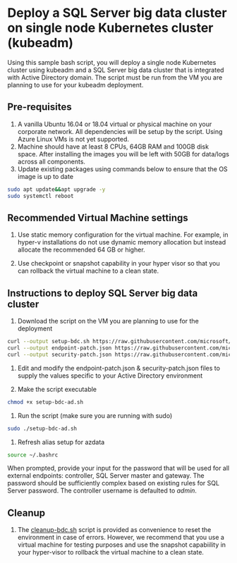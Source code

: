
# Deploy a SQL Server big data cluster on single node Kubernetes cluster (kubeadm)

Using this sample bash script, you will deploy a single node Kubernetes cluster using kubeadm and a SQL Server big data cluster that is integrated with Active Directory domain. The script must be run from the VM you are planning to use for your kubeadm deployment.

## Pre-requisites

1. A vanilla Ubuntu 16.04 or 18.04 virtual or physical machine on your corporate network. All dependencies will be setup by the script. Using Azure Linux VMs is not yet supported.
1. Machine should have at least 8 CPUs, 64GB RAM and 100GB disk space. After installing the images you will be left with 50GB for data/logs across all components.
1. Update existing packages using commands below to ensure that the OS image is up to date

``` bash
sudo apt update&&apt upgrade -y
sudo systemctl reboot
```

## Recommended Virtual Machine settings

1. Use static memory configuration for the virtual machine. For example, in hyper-v installations do not use dynamic memory allocation but instead allocate the recommended 64 GB or higher.

1. Use checkpoint or snapshot capability in your hyper visor so that you can rollback the virtual machine to a clean state.

## Instructions to deploy SQL Server big data cluster

1. Download the script on the VM you are planning to use for the deployment

``` bash
curl --output setup-bdc.sh https://raw.githubusercontent.com/microsoft/sql-server-samples/master/samples/features/sql-big-data-cluster/deployment/kubeadm/ubuntu-single-node-vm-ad/setup-bdc.sh
curl --output endpoint-patch.json https://raw.githubusercontent.com/microsoft/sql-server-samples/master/samples/features/sql-big-data-cluster/deployment/kubeadm/ubuntu-single-node-vm-ad/endpoint-patch.json
curl --output security-patch.json https://raw.githubusercontent.com/microsoft/sql-server-samples/master/samples/features/sql-big-data-cluster/deployment/kubeadm/ubuntu-single-node-vm-ad/security-patch.json
```

1. Edit and modify the endpoint-patch.json & security-patch.json files to supply the values specific to your Active Directory environment

1. Make the script executable

``` bash
chmod +x setup-bdc-ad.sh
```

1. Run the script (make sure you are running with sudo)

``` bash
sudo ./setup-bdc-ad.sh
```

1. Refresh alias setup for azdata

``` bash
source ~/.bashrc
```

When prompted, provide your input for the password that will be used for all external endpoints: controller, SQL Server master and gateway. The password should be sufficiently complex based on existing rules for SQL Server password. The controller username is defaulted to *admin*.

## Cleanup

1. The [cleanup-bdc.sh](cleanup-bdc.sh/) script is provided as convenience to reset the environment in case of errors. However, we recommend that you use a virtual machine for testing purposes and use the snapshot capabiility in your hyper-visor to rollback the virtual machine to a clean state.
